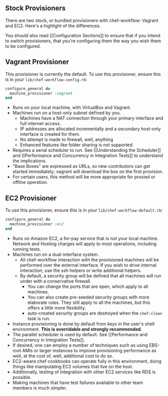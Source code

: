 Stock Provisioners
------------------

There are two stock, or bundled provisioners with chef-workflow: Vagrant and
EC2. Here's a highlight of the differences.

You should also read [[Configuration Sections]] to ensure that if you intend to
switch provisioners, that you're configuring them the way you wish them to be
configured.

Vagrant Provisioner
-------------------

This provisioner is currently the default. To use this provisioner, ensure this
is in your `lib/chef-workflow-config.rb`:

```ruby
configure_general do
  machine_provisioner :vagrant
end
```


* Runs on your local machine, with VirtualBox and Vagrant.
* Machines run on a host-only subnet defined by you.
  * Machines have a NAT connection through your primary interface and full
    internet access.
  * IP addresses are allocated incrementally and a secondary host-only
    interface is created for them.
  * No attempt is made to firewall, well, anything
  * Enhanced features like folder sharing is not supported.
* Requires a serial scheduler to run. See [[Understanding the Scheduler]] and
  [[Performance and Concurrency in Integration Tests]] to understand the
  implications.
* "Base Boxes" are expressed as URLs, so new contributors can get started
  immediately; vagrant will download the box on the first provision.
* For certain users, this method will be more appropriate for proxied or
  offline operation.

EC2 Provisioner
---------------

To use this provisioner, ensure this is in your `lib/chef-workflow-default.rb`:

```ruby
configure_general do
  machine_provisioner :ec2
end
```

* Runs on Amazon EC2, a for-pay service that is not your local machine. Network
  and Hosting charges will apply to most operations, including running tests.
* Machines run on a dual-interface system.
  * All chef-workflow interaction with the provisioned machines will be
    performed over the external interface. If you wish to drive internal
    interaction, use the ssh helpers or write additional helpers.
  * By default, a security group will be defined that all machines will run
    under with a conservative firewall.
    * You can change the ports that are open, which apply to all machines.
    * You can also create pre-seeded security groups with more elaborate rules.
      They still apply to all the machines, but this offers a little more
      flexibility.
    * auto-created security groups are destroyed when the `chef:clean` task is run.
* Instance provisioning is done by default from keys in the user's shell
  environment. **This is overridable and strongly recommended.**
* The parallel scheduler is used by default. See [[Performance and Concurrency in Integration Tests]].
* If desired, one can employ a number of techniques such as using EBS-root AMIs
  or larger instances to improve provisioning performance as well, at the cost
  of, well, additional cost to do so.
* EC2-aware chef cookbooks can operate fully in this environment, doing things
  like manipulating EC2 volumes that live on the host.
* Additionally, testing of integration with other EC2 services like RDS is
  possible.
* Making machines that have test failures available to other team members is
  much simpler.
